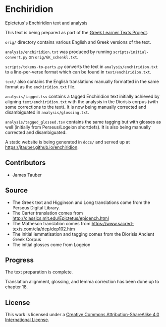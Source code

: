 # Enchiridion

Epictetus's Enchiridion text and analysis

This text is being prepared as part of the [Greek Learner Texts Project](https://greek-learner-texts.org/).

`orig/` directory contains various English and Greek versions of the text.

`analysis/enchiridion.txt` was produced by running `scripts/initial-convert.py` on
`orig/GK_schenkl.txt`.

`scripts/tokens-to-parts.py` converts the text in `analysis/enchiridion.txt` to a line-per-verse format which can be found in `text/enchiridion.txt`.

`text/` also contains the English translations manually formatted in the same format as the `enchiridion.txt` file.

`analysis/tagged.tsv` contains a tagged Enchiridion text initially achieved by aligning `text/enchiridion.txt` with the analysis in the Diorisis corpus (with some corrections to the text). It is now being manually corrected and disambiguated in `analysis/glossing.txt`.

`analysis/tagged_glossed.tsv` contains the same tagging but with glosses as well (initially from Perseus/Logeion shortdefs). It is also being manually corrected and disambiguated.

A static website is being generated in `docs/` and served up at <https://jtauber.github.io/enchiridion>.

## Contributors

* James Tauber

## Source

* The Greek text and Higginson and Long translations come from the Perseus Digital Library.
* The Carter translation comes from http://classics.mit.edu/Epictetus/epicench.html
* The Matheson translation comes from https://www.sacred-texts.com/cla/dep/dep102.htm
* The initial lemmatisation and tagging comes from the Diorisis Ancient Greek Corpus
* The initial glosses come from Logeion

## Progress

The text preparation is complete.

Translation alignment, glossing, and lemma correction has been done up to chapter 18.

## License

This work is licensed under a [Creative Commons Attribution-ShareAlike 4.0 International License](http://creativecommons.org/licenses/by-sa/4.0/).

